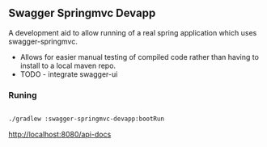 ## Swagger Springmvc Devapp

A development aid to allow running of a real spring application which uses swagger-springmvc. 

- Allows for easier manual testing of compiled code rather than having to install to a local maven repo.
- TODO - integrate swagger-ui
  
### Runing

```bash

./gradlew :swagger-springmvc-devapp:bootRun
```

[http://localhost:8080/api-docs](http://localhost:8080/api-docs)
